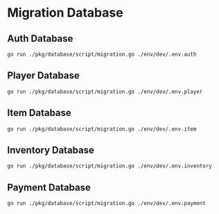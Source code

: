 # Migration Database

## Auth Database

```shell
go run ./pkg/database/script/migration.go ./env/dev/.env.auth
```

## Player Database

```shell
go run ./pkg/database/script/migration.go ./env/dev/.env.player
```

## Item Database

```shell
go run ./pkg/database/script/migration.go ./env/dev/.env.item
```

## Inventory Database

```shell
go run ./pkg/database/script/migration.go ./env/dev/.env.inventory
```

## Payment Database

```shell
go run ./pkg/database/script/migration.go ./env/dev/.env.payment
```